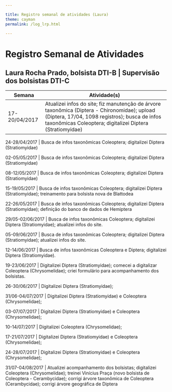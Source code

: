 ```yaml
---

title: Registro semanal de atividades (Laura)
theme: cayman
permalink: /log_lrp.html

---
```


# Registro Semanal de Atividades
## Laura Rocha Prado, bolsista DTI-B | Supervisão dos bolsistas DTI-C

Semana | Atividade(s)
------------ | -------------
17-20/04/2017 | Atualizei infos do site; fiz manutenção de árvore taxonômica (Diptera - Chironomidae); upload (Diptera, 17/04, 1098 registros); busca de infos taxonômicas Coleoptera; digitalizei Diptera (Stratiomyidae)

24-28/04/2017 | Busca de infos taxonômicas Coleoptera; digitalizei Diptera (Stratiomyidae)

02-05/05/2017 | Busca de infos taxonômicas Coleoptera; digitalizei Diptera (Stratiomyidae)

08-12/05/2017 | Busca de infos taxonômicas Coleoptera; digitalizei Diptera (Stratiomyidae)

15-19/05/2017 | Busca de infos taxonômicas Coleoptera; digitalizei Diptera (Stratiomyidae); treinamento para bolsista nova de Blattodea

22-26/05/2017 | Busca de infos taxonômicas Coleoptera; digitalizei Diptera (Stratiomyidae); definição do banco de dados de Hemiptera

29/05-02/06/2017 | Busca de infos taxonômicas Coleoptera; digitalizei Diptera (Stratiomyidae); atualizei infos do site.

05-09/06/2017 | Busca de infos taxonômicas Coleoptera; digitalizei Diptera (Stratiomyidae); atualizei infos do site.

12-14/06/2017 | Busca de infos taxonômicas Coleoptera e Diptera; digitalizei Diptera (Stratiomyidae).

19-23/06/2017 | Digitalizei Diptera (Stratiomyidae); comecei a digitalizar Coleoptera (Chrysomelidae); criei formulário para acompanhamento dos bolsistas.

26-30/06/2017 | Digitalizei Diptera (Stratiomyidae);

31/06-04/07/2017 | Digitalizei Diptera (Stratiomyidae) e Coleoptera (Chrysomelidae);

03-07/07/2017 | Digitalizei Diptera (Stratiomyidae) e Coleoptera (Chrysomelidae);

10-14/07/2017 | Digitalizei Coleoptera (Chrysomelidae);

17-21/07/2017 | Digitalizei Diptera (Stratiomyidae) e Coleoptera (Chrysomelidae);

24-28/07/2017 | Digitalizei Diptera (Stratiomyidae) e Coleoptera (Chrysomelidae);

31/07-04/08/2017 | Atualizei acompanhamento dos bolsistas; digitalizei Coleoptera (Chrysomelidae); treinei Vinícius Praça (novo bolsista de Coleoptera - Cerambycidae); corrigi árvore taxonômica de Coleoptera (Cerambycidae); corrigi árvore geográfica de Diptera

